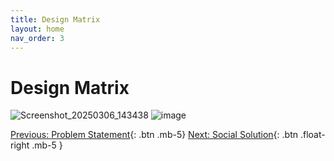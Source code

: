 ```yaml
---
title: Design Matrix
layout: home
nav_order: 3
---
```

# Design Matrix

![Screenshot_20250306_143438](https://github.com/user-attachments/assets/d3a87a56-f801-401a-bbcb-539e8359fbca)
![image](https://github.com/user-attachments/assets/314f0056-c439-439c-85d3-c77716cb2e50)


[Previous: Problem Statement](https://strongsand94191.github.io/project-site/problemstatement.html){: .btn .mb-5}
[Next: Social Solution](https://strongsand94191.github.io/project-site/socialsolution.html){: .btn .float-right .mb-5 }
